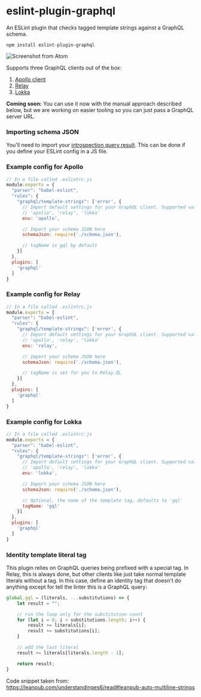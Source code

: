# eslint-plugin-graphql

An ESLint plugin that checks tagged template strings against a GraphQL schema.

```
npm install eslint-plugin-graphql
```

![Screenshot from Atom](https://github.com/apollostack/eslint-plugin-graphql/raw/master/screenshot.png)

Supports three GraphQL clients out of the box:

1. [Apollo client](http://docs.apollostack.com/apollo-client/index.html)
2. [Relay](https://facebook.github.io/relay/)
3. [Lokka](https://github.com/kadirahq/lokka)

**Coming soon:** You can use it now with the manual approach described below, but we are working on easier tooling so you can just pass a GraphQL server URL.

### Importing schema JSON

You'll need to import your [introspection query result](https://github.com/graphql/graphql-js/blob/master/src/utilities/introspectionQuery.js). This can be done if you define your ESLint config in a JS file.

### Example config for Apollo

```js
// In a file called .eslintrc.js
module.exports = {
  "parser": "babel-eslint",
  "rules": {
    "graphql/template-strings": ['error', {
      // Import default settings for your GraphQL client. Supported values:
      // 'apollo', 'relay', 'lokka'
      env: 'apollo',

      // Import your schema JSON here
      schemaJson: require('./schema.json'),

      // tagName is gql by default
    }]
  },
  plugins: [
    'graphql'
  ]
}
```

### Example config for Relay

```js
// In a file called .eslintrc.js
module.exports = {
  "parser": "babel-eslint",
  "rules": {
    "graphql/template-strings": ['error', {
      // Import default settings for your GraphQL client. Supported values:
      // 'apollo', 'relay', 'lokka'
      env: 'relay',

      // Import your schema JSON here
      schemaJson: require('./schema.json'),

      // tagName is set for you to Relay.QL
    }]
  },
  plugins: [
    'graphql'
  ]
}
```

### Example config for Lokka

```js
// In a file called .eslintrc.js
module.exports = {
  "parser": "babel-eslint",
  "rules": {
    "graphql/template-strings": ['error', {
      // Import default settings for your GraphQL client. Supported values:
      // 'apollo', 'relay', 'lokka'
      env: 'lokka',

      // Import your schema JSON here
      schemaJson: require('./schema.json'),

      // Optional, the name of the template tag, defaults to 'gql'
      tagName: 'gql'
    }]
  },
  plugins: [
    'graphql'
  ]
}
```

### Identity template literal tag

This plugin relies on GraphQL queries being prefixed with a special tag. In Relay, this is always done, but other clients like just take normal template literals without a tag. In this case, define an identity tag that doesn't do anything except for tell the linter this is a GraphQL query:

```js
global.gql = (literals, ...substitutions) => {
    let result = "";

    // run the loop only for the substitution count
    for (let i = 0; i < substitutions.length; i++) {
        result += literals[i];
        result += substitutions[i];
    }

    // add the last literal
    result += literals[literals.length - 1];

    return result;
}
```

Code snippet taken from:  <https://leanpub.com/understandinges6/read#leanpub-auto-multiline-strings>
